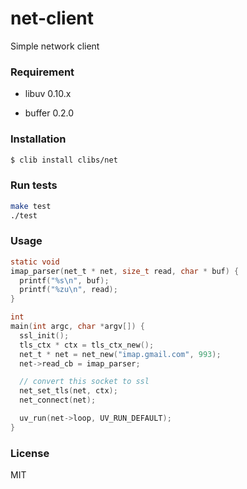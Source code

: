 
# net-client

Simple network client

### Requirement

* libuv 0.10.x

* buffer 0.2.0

### Installation

```sh
$ clib install clibs/net
```

### Run tests

```sh
make test
./test
```

### Usage

```c
static void 
imap_parser(net_t * net, size_t read, char * buf) {
  printf("%s\n", buf);
  printf("%zu\n", read);
}

int 
main(int argc, char *argv[]) {
  ssl_init();
  tls_ctx * ctx = tls_ctx_new();
  net_t * net = net_new("imap.gmail.com", 993); 
  net->read_cb = imap_parser;

  // convert this socket to ssl
  net_set_tls(net, ctx);
  net_connect(net);

  uv_run(net->loop, UV_RUN_DEFAULT);
}
```

### License

MIT
